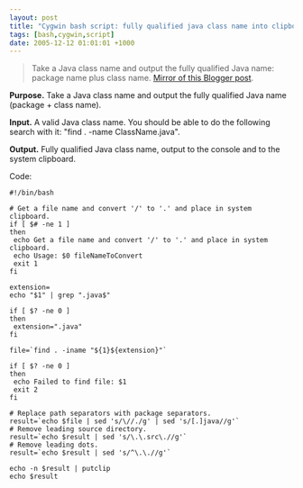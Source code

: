```yaml
---
layout: post
title: "Cygwin bash script: fully qualified java class name into clipboard"
tags: [bash,cygwin,script]
date: 2005-12-12 01:01:01 +1000
---
```


> Take a Java class name and output the fully qualified Java name: package name plus class name. [Mirror of this Blogger post](https://robertmarkbramprogrammer.blogspot.com/2005/12/fully-qualified-java-class-name.html).

<p><b>Purpose.</b> Take a Java class name and output the fully qualified Java name (package + class name). </P><p><b>Input.</b> A valid Java class name. You should be able to do the following search with it: "find . -name ClassName.java". </P><p><b>Output.</b> Fully qualified Java class name, output to the console and to the system clipboard. </P><p>Code: </P>

<pre><code class='bash'>#!/bin/bash

# Get a file name and convert '/' to '.' and place in system clipboard.
if [ $# -ne 1 ]
then
 echo Get a file name and convert '/' to '.' and place in system clipboard.
 echo Usage: $0 fileNameToConvert
 exit 1
fi

extension=
echo "$1" | grep ".java$"

if [ $? -ne 0 ]
then
 extension=".java"
fi

file=`find . -iname "${1}${extension}"`

if [ $? -ne 0 ]
then
 echo Failed to find file: $1
 exit 2
fi

# Replace path separators with package separators.
result=`echo $file | sed 's/\//./g' | sed 's/[.]java//g'`
# Remove leading source directory.
result=`echo $result | sed 's/\.\.src\.//g'`
# Remove leading dots.
result=`echo $result | sed 's/^\.\.//g'`

echo -n $result | putclip
echo $result
</code></pre>